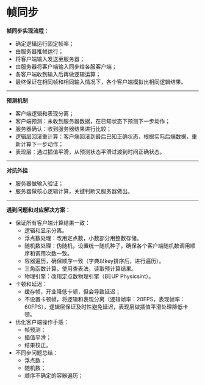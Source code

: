 # 帧同步
**帧同步实现流程：**
- 确定逻辑运行固定帧率；
- 由服务器推帧运行；
- 将客户端输入发送至服务器；
- 由服务器将客户端输入同步给各服客户端；
- 各客户端收到输入后再做逻辑运算；
- 最终保证在相同帧和相同输入情况下，各个客户端模拟出相同逻辑结果。
***
**预测机制**
- 客户端逻辑和表现分离；
- 客户端预测：未收到服务器数据，在已知状态下预测下一步动作；
- 服务器确认：收到服务器结果进行比较；
- 逻辑层回滚重计算：客户端回滚到最后已知正确状态，根据实际后端数据，重新计算下一步动作；
- 表现层：通过插值平滑，从预测状态平滑过渡到时间正确状态。
***
**对抗外挂**
- 服务器做输入验证；
- 服务器做核心逻辑计算，关键判断又服务器做出。
***
**遇到问题和对应解决方案：**
- 保证所有客户端计算结果一致：
  - 逻辑和显示分离。
  - 浮点数处理：改用定点数，小数部分用整数存储。
  - 随机数处理：伪随机，设置统一随机种子，确保各个客户端随机数调用顺序和调用次数一致。
  - 容器遍历，确保顺序一致（字典以key排序后，进行遍历）。
  - 三角函数计算，使用查表法，读取预计算结果。
  -  物理引擎：改用定点数物理引擎（BEUP Physicsint）。
- 卡顿和延迟：
  - 缓存帧，开业降低卡顿，但会导致延迟；
  - 不设置卡顿帧，将逻辑和表现分离（逻辑帧率：20FPS，表现帧率：60FPS），逻辑层保证及时性避免延迟，表现层做插值平滑处理降低卡顿。  
- 优化客户端操作手感：
  - 帧预测；
  - 插值平滑；
  - 结果校正。
- 不同步问题总结：
  - 浮点数；
  - 随机数；
  - 顺序不确定的容器遍历；
